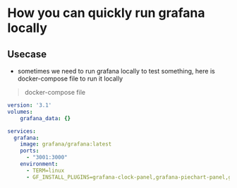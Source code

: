 # How you can quickly run grafana locally

## Usecase

- sometimes we need to run grafana locally to test something, here is docker-compose file to run it locally

> docker-compose file

```yaml
version: '3.1'
volumes:
    grafana_data: {}

services:
  grafana:
    image: grafana/grafana:latest
    ports:
      - "3001:3000"
    environment:
      - TERM=linux
      - GF_INSTALL_PLUGINS=grafana-clock-panel,grafana-piechart-panel,grafana-polystat-panel,vertica-grafana-datasource
```
